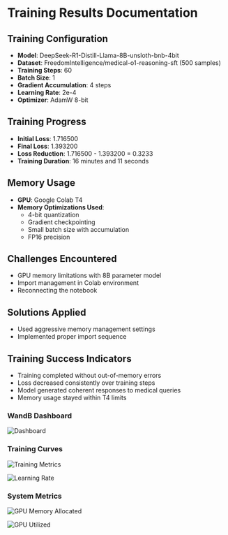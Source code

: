 # Training Results Documentation

## Training Configuration
- **Model**: DeepSeek-R1-Distill-Llama-8B-unsloth-bnb-4bit
- **Dataset**: FreedomIntelligence/medical-o1-reasoning-sft (500 samples)
- **Training Steps**: 60
- **Batch Size**: 1
- **Gradient Accumulation**: 4 steps
- **Learning Rate**: 2e-4
- **Optimizer**: AdamW 8-bit

## Training Progress
- **Initial Loss**: 1.716500
- **Final Loss**: 1.393200 
- **Loss Reduction**: 1.716500 - 1.393200 = 0.3233
- **Training Duration**: 16 minutes and 11 seconds

## Memory Usage
- **GPU**: Google Colab T4
- **Memory Optimizations Used**:
  - 4-bit quantization
  - Gradient checkpointing
  - Small batch size with accumulation
  - FP16 precision

## Challenges Encountered
- GPU memory limitations with 8B parameter model
- Import management in Colab environment
- Reconnecting the notebook

## Solutions Applied
- Used aggressive memory management settings
- Implemented proper import sequence

## Training Success Indicators
- Training completed without out-of-memory errors
- Loss decreased consistently over training steps
- Model generated coherent responses to medical queries
- Memory usage stayed within T4 limits

### WandB Dashboard
![Dashboard](images/wandb-dashboard.png)

### Training Curves
![Training Metrics](images/training-loss-curve.png)

![Learning Rate](images/learning-rate.png)

### System Metrics
![GPU Memory Allocated](images/gpu-memory.png)

![GPU Utilized](images/gpu-utilization.png)

